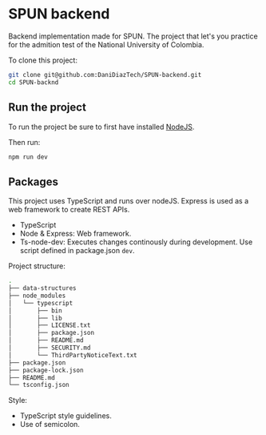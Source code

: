 # SPUN backend

Backend implementation made for SPUN. The project that let's you practice for the admition test of the National University of Colombia.

To clone this project:

```bash
git clone git@github.com:DaniDiazTech/SPUN-backend.git
cd SPUN-backnd
```

## Run the project

To run the project be sure to first have installed [NodeJS](https://nodejs.org/en/download/current).

Then run:

```bash
npm run dev
```

## Packages

This project uses TypeScript and runs over nodeJS.
Express is used as a web framework to create REST APIs.

- TypeScript
- Node & Express: Web framework.
- Ts-node-dev: Executes changes continously during development. Use script defined in package.json `dev`.

Project structure:

```bash
.
├── data-structures
├── node_modules
│   └── typescript
│       ├── bin
│       ├── lib
│       ├── LICENSE.txt
│       ├── package.json
│       ├── README.md
│       ├── SECURITY.md
│       └── ThirdPartyNoticeText.txt
├── package.json
├── package-lock.json
├── README.md
└── tsconfig.json
```

Style:

- TypeScript style guidelines.
- Use of semicolon.
